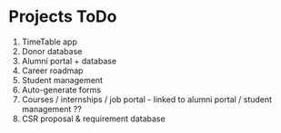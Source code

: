 # Projects ToDo

1. TimeTable app
2. Donor database
3. Alumni portal + database
4. Career roadmap
5. Student management
6. Auto-generate forms
7. Courses / internships / job portal - linked to alumni portal / student management ??
8. CSR proposal & requirement database
